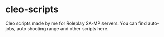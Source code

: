 # cleo-scripts
Cleo scripts made by me for Roleplay SA-MP servers. You can find auto-jobs, auto shooting range and other scripts here.
